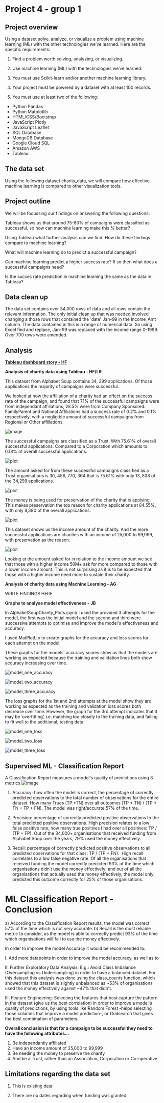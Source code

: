 # Project 4 - group 1

## Project overview

Using a dataset solve, analyze, or visualize a problem using machine learning (ML) with the other technologies we’ve learned. Here are the specific requirements:

1) Find a problem worth solving, analyzing, or visualizing.

2) Use machine learning (ML) with the technologies we’ve learned.

3) You must use Scikit-learn and/or another machine learning library.

4) Your project must be powered by a dataset with at least 100 records.

5) You must use at least two of the following:

* Python Pandas
* Python Matplotlib
* HTML/CSS/Bootstrap
* JavaScript Plotly
* JavaScript Leaflet
* SQL Database
* MongoDB Database
* Google Cloud SQL
* Amazon AWS
* Tableau

## The data set

Using the following dataset charity_data, we will compare how effective machine learning is compared to other visualization tools.

## Project outline 

We will be focussing our findings on answering the following questions:

Tableau shows us that around 75-80% of campaigns were classified as successful, so how can machine learning make this % better?

Using Tableau what further analysis can we find. How do these findings compare to machine learning?

What will machine learning do to predict a successful campaign?

Can machine learning predict a higher success rate? If so then what does a successful campaigns need?

Is the succes rate prediction in machine learning the same as the data in Tableau?

## Data clean up

The data set contains over 34,000 rows of data and all rows contain the relevant information. The only initial clean up that was needed involved changing a those rows that contained the 'date' Jan-99 in the Income_Amt column. The data contained in this is a range of numerical data. So using Excel find and replace, Jan-99 was replaced with the income range 0-1999. Over 700 rows were amended.

## Analysis

[**Tableau dashboard story - HF**](https://public.tableau.com/app/profile/hayley.fuller/viz/Project4-Charitydata/Charitydataanalysis)

**Analysis of charity data using Tableau - HF/LR**

This dataset from Alphabet Soup contains 34, 299 applications. Of those applications the majority of campaigns were successful.

We looked at how the affiliation of a charity had an effect on the success rate of the campaign, and found that 71% of the successful campaigns were from independant affiliations, 28.5% were from Company Sponsored. FamilyParent and National Affiliations had a success rate of 0.2% and 0.1% respectively, with a negligible amount of successful campaigns from Regional or Other affiliations.

![image](https://github.com/Rad-icalEdward/project4_group1/assets/123327719/282a2825-8e01-4304-b3e6-dd229087a3bd)

The successful campaigns are classified as a Trust. With 75.61% of overall successful applications. Compared to a Corporation which amounts to 0.18% of overall successful applications.

![plot](Images_HF/Successfull_data.png) 

The amount asked for from these successful campaigns classified as a Trust organisations is 30, 456, 770, 364 that is 75.61% with only 13, 808 of the 34,299 applications.

![plot](Images_HF/Amounts_perorganization_data.png) 

The money is being used for preservation of the charity that is applying. This makes preservation the top reason for charity applications at 84.55%, with only 8,380 of the overall applications.

![plot](Images_HF/Use_case_spend.png)

This dataset shows us the income amount of the charity. And the more successful applications are charities with an income of 25,000 to 99,999, with preservation as the reason.

![plot](Images_HF/Income_amount_data.png)

Looking at the amount asked for in relation to the income amount we see that those with a higher income 50M+ ask for more compared to those with a lower income amount. This is not surprising as it is to be expected that those with a higher income need more to sustain their charity.

**Analysis of charity data using Machine Learning - AG**

WRITE FINDINGS HERE

**Graphs to analyse model effectiveness - JB**

In AlphabetSoupCharity_Plots.ipynb I used the provided 3 attempts for the model, the first was the initial model and the second and third were successive attempts to optimise and improve the model's effectiveness and accuracy.

I used MatPlotLib to create graphs for the accuracy and loss scores for each attempt on the model.

These graphs for the models' accuracy scores show us that the models are working as expected because the training and validation lines both show accuracy increasing over time.

![model_one_accuracy](https://github.com/Rad-icalEdward/project4_group1/assets/121570218/b8d58b2b-beff-4698-a6eb-e2b7f0388c0c)

![model_two_accuracy](https://github.com/Rad-icalEdward/project4_group1/assets/121570218/b4a8b4b5-ccbf-43e4-ba30-5507855427b3)

![model_three_accuracy](https://github.com/Rad-icalEdward/project4_group1/assets/121570218/060b7c9f-4ff0-4495-8981-fe431ebe28aa)

The loss graphs for the 1st and 2nd attempts at the model show they are working as expected as the training and validation loss scores both decrease over time.
However, the graph for the 3rd attempt indicates that it may be ‘overfitting’, i.e. matching too closely to the training data, and failing to fit well to the additional, testing data.

![model_one_loss](https://github.com/Rad-icalEdward/project4_group1/assets/121570218/cebd2d4f-4efe-46f7-8462-2747a9966526)

![model_two_loss](https://github.com/Rad-icalEdward/project4_group1/assets/121570218/3d259e90-b979-4358-a3aa-d42219ef933d)

![model_three_loss](https://github.com/Rad-icalEdward/project4_group1/assets/121570218/6c04bf6d-934d-4fe1-9690-0015f4361e79)

## Supervised ML - Classification Report 
A Classification Report measures a model's quality of predictions using 3 metrics
![image](https://github.com/Rad-icalEdward/project4_group1/assets/122496169/da7e721b-91d3-48ec-937b-8666e74bc4a8)

1. Accuracy: how often the model is correct, the percentage of correctly predicted observations to the total number of observations for the entire dataset. How many Trues (TP +TN) over all outcomes (TP + TN) / (TP + TN + FP + FN).
The model was right/accurate 57% of the time.

2. Precision: percentage of correctly predicted positive observations to the total predicted positive observations. High precision relates to a low false positive rate, how many true positives I had over all positives: TP / (TP + FP).
Out of the 34,000+ organisations that received funding from Alphabet Soup over the years, 79% used the money effectively.

3. Recall: percentage of correctly predicted positive observations to all predicted observations for that class: TP / (TP + FN). .High recall correlates to a low false negative rate.
Of all the organisations that received funding the model correctly predicted 93% of the time which organisations didn’t use the money effectively; and out of all the organisations that actually used the money effectively, the model only predicted this outcome correctly for 25% of those organisations.

# ML Classification Report - Conclusion
a) According to the Classification Report results, the model was correct 57% of the time which is not very accurate. 
b) Recall is the most reliable metric to consider, as the model is able to correctly predict 93% of the time which organisations will fail to use the money effectively.

In order to improve the model Accuracy it would be recommended to:

I. Add more datapoints in order to improve the model accuracy, as well as to

II. Further Exploratory Data Analysis: 
E.g.: Avoid Class Imbalance (Oversampling vs Undersampling) in order to have a balanced dataset. For this dataset this analysis was done using the class_counts function, which showed that this dataset is slightly unbalanced as ~53% of organisations used the money effectively against ~47% that didn't.

III. Feature Engineering: 
Selecting the features that best capture the pattern in the dataset (give us the best correlation) in order to improve a model's quality of predictions, by using tools like Random Forest -helps selecting those columns that improve a model prediction-, or Gridsearch that gives the best combination of parameters.

**Overall conclusion is that for a campaign to be successful they need to have the following attributes…**

1.  Be independantly affiliated
2.	Have an income amount of 25,000 to 99,999
3.	Be needing the money to preserve the charity
4.	And be a Trust, rather than an Association, Corporation or Co-operative

## Limitations regarding the data set

1) This is existing data

2) There are no dates regarding when funding was granted
